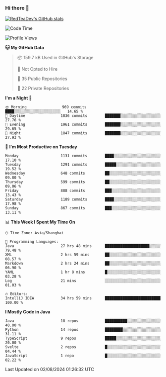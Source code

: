 ### Hi there 👋

<!--
**RedTeaDev/RedTeaDev** is a ✨ _special_ ✨ repository because its `README.md` (this file) appears on your GitHub profile.

Here are some ideas to get you started:

- 🔭 I’m currently working on ...
- 🌱 I’m currently learning ...
- 👯 I’m looking to collaborate on ...
- 🤔 I’m looking for help with ...
- 💬 Ask me about ...
- 📫 How to reach me: ...
- 😄 Pronouns: ...
- ⚡ Fun fact: ...
-->

<!--
[![wakatime](https://wakatime.com/badge/user/6b101ed0-04c0-4490-9283-eb61f2efff96.svg)](https://wakatime.com/@6b101ed0-04c0-4490-9283-eb61f2efff96)
!-->

[![RedTeaDev's GitHub stats](https://github-readme-stats.vercel.app/api?username=RedTeaDev\&include_all_commits=true)](https://github.com/anuraghazra/github-readme-stats)
<!--
[![willianrod's wakatime stats](https://github-readme-stats.vercel.app/api/wakatime?username=RedTeaDev)](https://github.com/anuraghazra/github-readme-stats)
!-->
<!--START_SECTION:waka-->
![Code Time](http://img.shields.io/badge/Code%20Time-2%2C467%20hrs%2042%20mins-blue)

![Profile Views](http://img.shields.io/badge/Profile%20Views-0-blue)

**🐱 My GitHub Data** 

> 📦 159.7 kB Used in GitHub's Storage 
 > 
> 🚫 Not Opted to Hire
 > 
> 📜 35 Public Repositories 
 > 
> 🔑 22 Private Repositories 
 > 
**I'm a Night 🦉** 

```text
🌞 Morning                969 commits         ████░░░░░░░░░░░░░░░░░░░░░   14.65 % 
🌆 Daytime                1836 commits        ███████░░░░░░░░░░░░░░░░░░   27.76 % 
🌃 Evening                1961 commits        ███████░░░░░░░░░░░░░░░░░░   29.65 % 
🌙 Night                  1847 commits        ███████░░░░░░░░░░░░░░░░░░   27.93 % 
```
📅 **I'm Most Productive on Tuesday** 

```text
Monday                   1131 commits        ████░░░░░░░░░░░░░░░░░░░░░   17.10 % 
Tuesday                  1291 commits        █████░░░░░░░░░░░░░░░░░░░░   19.52 % 
Wednesday                648 commits         ██░░░░░░░░░░░░░░░░░░░░░░░   09.80 % 
Thursday                 599 commits         ██░░░░░░░░░░░░░░░░░░░░░░░   09.06 % 
Friday                   888 commits         ███░░░░░░░░░░░░░░░░░░░░░░   13.43 % 
Saturday                 1189 commits        ████░░░░░░░░░░░░░░░░░░░░░   17.98 % 
Sunday                   867 commits         ███░░░░░░░░░░░░░░░░░░░░░░   13.11 % 
```


📊 **This Week I Spent My Time On** 

```text
🕑︎ Time Zone: Asia/Shanghai

💬 Programming Languages: 
Java                     27 hrs 48 mins      ████████████████████░░░░░   79.48 % 
XML                      2 hrs 59 mins       ██░░░░░░░░░░░░░░░░░░░░░░░   08.57 % 
Markdown                 2 hrs 24 mins       ██░░░░░░░░░░░░░░░░░░░░░░░   06.90 % 
YAML                     1 hr 8 mins         █░░░░░░░░░░░░░░░░░░░░░░░░   03.28 % 
Log                      21 mins             ░░░░░░░░░░░░░░░░░░░░░░░░░   01.03 % 

🔥 Editors: 
IntelliJ IDEA            34 hrs 59 mins      █████████████████████████   100.00 % 
```

**I Mostly Code in Java** 

```text
Java                     18 repos            ██████████░░░░░░░░░░░░░░░   40.00 % 
Python                   14 repos            ████████░░░░░░░░░░░░░░░░░   31.11 % 
TypeScript               9 repos             █████░░░░░░░░░░░░░░░░░░░░   20.00 % 
Svelte                   2 repos             █░░░░░░░░░░░░░░░░░░░░░░░░   04.44 % 
JavaScript               1 repo              █░░░░░░░░░░░░░░░░░░░░░░░░   02.22 % 
```




 Last Updated on 02/08/2024 01:26:32 UTC
<!--END_SECTION:waka-->


